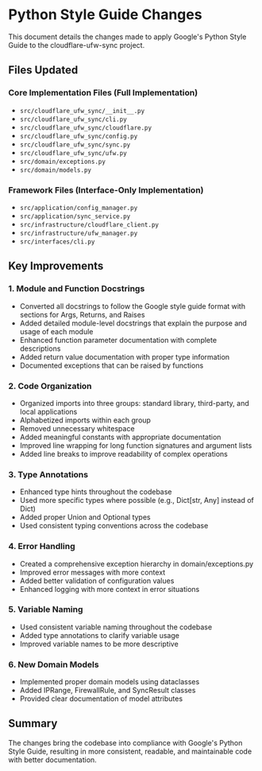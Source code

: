 # Python Style Guide Changes

This document details the changes made to apply Google's Python Style Guide to the cloudflare-ufw-sync project.

## Files Updated

### Core Implementation Files (Full Implementation)
- `src/cloudflare_ufw_sync/__init__.py`
- `src/cloudflare_ufw_sync/cli.py`
- `src/cloudflare_ufw_sync/cloudflare.py`
- `src/cloudflare_ufw_sync/config.py`
- `src/cloudflare_ufw_sync/sync.py`
- `src/cloudflare_ufw_sync/ufw.py`
- `src/domain/exceptions.py`
- `src/domain/models.py`

### Framework Files (Interface-Only Implementation)
- `src/application/config_manager.py`
- `src/application/sync_service.py`
- `src/infrastructure/cloudflare_client.py`
- `src/infrastructure/ufw_manager.py`
- `src/interfaces/cli.py`

## Key Improvements

### 1. Module and Function Docstrings

- Converted all docstrings to follow the Google style guide format with sections for Args, Returns, and Raises
- Added detailed module-level docstrings that explain the purpose and usage of each module
- Enhanced function parameter documentation with complete descriptions
- Added return value documentation with proper type information
- Documented exceptions that can be raised by functions

### 2. Code Organization

- Organized imports into three groups: standard library, third-party, and local applications
- Alphabetized imports within each group
- Removed unnecessary whitespace
- Added meaningful constants with appropriate documentation
- Improved line wrapping for long function signatures and argument lists
- Added line breaks to improve readability of complex operations

### 3. Type Annotations

- Enhanced type hints throughout the codebase
- Used more specific types where possible (e.g., Dict[str, Any] instead of Dict)
- Added proper Union and Optional types
- Used consistent typing conventions across the codebase

### 4. Error Handling

- Created a comprehensive exception hierarchy in domain/exceptions.py
- Improved error messages with more context
- Added better validation of configuration values
- Enhanced logging with more context in error situations

### 5. Variable Naming

- Used consistent variable naming throughout the codebase
- Added type annotations to clarify variable usage
- Improved variable names to be more descriptive

### 6. New Domain Models

- Implemented proper domain models using dataclasses
- Added IPRange, FirewallRule, and SyncResult classes
- Provided clear documentation of model attributes

## Summary

The changes bring the codebase into compliance with Google's Python Style Guide, resulting in more consistent, readable, and maintainable code with better documentation.